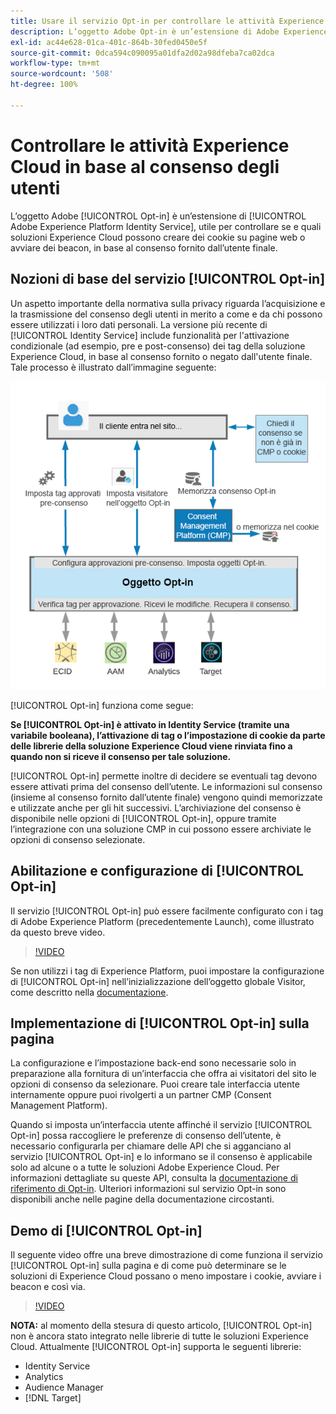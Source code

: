 ```yaml
---
title: Usare il servizio Opt-in per controllare le attività Experience Cloud in base al consenso degli utenti
description: L’oggetto Adobe Opt-in è un’estensione di Adobe Experience Platform Identity Service, utile per controllare se e quali soluzioni Experience Cloud possono creare dei cookie su pagine web o avviare dei beacon, in base al consenso dell’utente finale.
exl-id: ac44e628-01ca-401c-864b-30fed0450e5f
source-git-commit: 0dca594c090095a01dfa2d02a98dfeba7ca02dca
workflow-type: tm+mt
source-wordcount: '508'
ht-degree: 100%

---
```


# Controllare le attività Experience Cloud in base al consenso degli utenti

L’oggetto Adobe [!UICONTROL Opt-in] è un’estensione di [!UICONTROL Adobe Experience Platform Identity Service], utile per controllare se e quali soluzioni Experience Cloud possono creare dei cookie su pagine web o avviare dei beacon, in base al consenso fornito dall’utente finale.

## Nozioni di base del servizio [!UICONTROL Opt-in]

Un aspetto importante della normativa sulla privacy riguarda l’acquisizione e la trasmissione del consenso degli utenti in merito a come e da chi possono essere utilizzati i loro dati personali. La versione più recente di [!UICONTROL Identity Service] include funzionalità per l&#39;attivazione condizionale (ad esempio, pre e post-consenso) dei tag della soluzione Experience Cloud, in base al consenso fornito o negato dall&#39;utente finale. Tale processo è illustrato dall’immagine seguente:

![Diagramma del funzionamento del servizio [!UICONTROL Opt-in]](assets/opt-in.png)

[!UICONTROL Opt-in] funziona come segue:

**Se [!UICONTROL Opt-in] è attivato in Identity Service (tramite una variabile booleana), l’attivazione di tag o l’impostazione di cookie da parte delle librerie della soluzione Experience Cloud viene rinviata fino a quando non si riceve il consenso per tale soluzione.**

[!UICONTROL Opt-in] permette inoltre di decidere se eventuali tag devono essere attivati prima del consenso dell’utente. Le informazioni sul consenso (insieme al consenso fornito dall’utente finale) vengono quindi memorizzate e utilizzate anche per gli hit successivi. L’archiviazione del consenso è disponibile nelle opzioni di [!UICONTROL Opt-in], oppure tramite l’integrazione con una soluzione CMP in cui possono essere archiviate le opzioni di consenso selezionate.

## Abilitazione e configurazione di [!UICONTROL Opt-in]

Il servizio [!UICONTROL Opt-in] può essere facilmente configurato con i tag di Adobe Experience Platform (precedentemente Launch), come illustrato da questo breve video.

>[!VIDEO](https://video.tv.adobe.com/v/26431/?quality=12)

Se non utilizzi i tag di Experience Platform, puoi impostare la configurazione di [!UICONTROL Opt-in] nell’inizializzazione dell’oggetto globale Visitor, come descritto nella [documentazione](https://experienceleague.adobe.com/docs/id-service/using/implementation/opt-in-service/getting-started.html?lang=it).

## Implementazione di [!UICONTROL Opt-in] sulla pagina

La configurazione e l’impostazione back-end sono necessarie solo in preparazione alla fornitura di un’interfaccia che offra ai visitatori del sito le opzioni di consenso da selezionare. Puoi creare tale interfaccia utente internamente oppure puoi rivolgerti a un partner CMP (Consent Management Platform).

Quando si imposta un’interfaccia utente affinché il servizio [!UICONTROL Opt-in] possa raccogliere le preferenze di consenso dell’utente, è necessario configurarla per chiamare delle API che si agganciano al servizio [!UICONTROL Opt-in] e lo informano se il consenso è applicabile solo ad alcune o a tutte le soluzioni Adobe Experience Cloud. Per informazioni dettagliate su queste API, consulta la [documentazione di riferimento di Opt-in](https://experienceleague.adobe.com/docs/id-service/using/implementation/opt-in-service/api.html?lang=it). Ulteriori informazioni sul servizio Opt-in sono disponibili anche nelle pagine della documentazione circostanti.

## Demo di [!UICONTROL Opt-in]

Il seguente video offre una breve dimostrazione di come funziona il servizio [!UICONTROL Opt-in] sulla pagina e di come può determinare se le soluzioni di Experience Cloud possano o meno impostare i cookie, avviare i beacon e così via.

>[!VIDEO](https://video.tv.adobe.com/v/26432/?quality=12)

**NOTA:** al momento della stesura di questo articolo, [!UICONTROL Opt-in] non è ancora stato integrato nelle librerie di tutte le soluzioni Experience Cloud. Attualmente [!UICONTROL Opt-in] supporta le seguenti librerie:

* Identity Service
* Analytics
* Audience Manager
* [!DNL Target]
